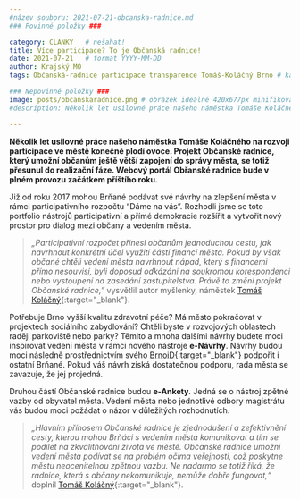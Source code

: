 ```yaml
---
#název souboru: 2021-07-21-obcanska-radnice.md
### Povinné položky ###

category: CLANKY   # nešahat!
title: Více participace? To je Občanská radnice!
date: 2021-07-21   # formát YYYY-MM-DD
author: Krajský MO
tags: Občanská-radnice participace transparence Tomáš-Koláčný Brno # kategorie odděleny mezerami, např. volby zemědělství životní-prostředí piráti (viz https://jihomoravsky.pirati.cz/tags/)

### Nepovinné položky ###
image: posts/obcanskaradnice.png # obrázek ideálně 420x677px minifikovaný přes https://tinypng.com/
#description: Několik let usilovné práce našeho náměstka Tomáše Koláčného na rozvoji participace ve městě konečně plodí ovoce. Projekt Občanské radnice, který umožní občanům ještě větší zapojení do správy města, se totiž přesunul do realizační fáze. Webový portál Obřanské radnice bude v plném provozu začátkem příštího roku.

---
```

**Několik let usilovné práce našeho náměstka Tomáše Koláčného na rozvoji participace ve městě konečně plodí ovoce. Projekt Občanské radnice, který umožní občanům ještě větší zapojení do správy města, se totiž přesunul do realizační fáze. Webový portál Obřanské radnice bude v plném provozu začátkem příštího roku.**  

Již od roku 2017 mohou Brňané podávat své návrhy na zlepšení města v rámci participativního rozpočtu “Dáme na vás”. Rozhodli jsme se toto portfolio nástrojů participativní a přímé demokracie rozšířit a vytvořit nový prostor pro dialog mezi občany a vedením města. 

> *„Participativní rozpočet přinesl občanům jednoduchou cestu, jak navrhnout konkrétní účel využití části financí města. Pokud by však občané chtěli vedení města navrhnout nápad, který s financemi přímo nesouvisí, byli doposud odkázáni na soukromou korespondenci nebo vystoupení na zasedání zastupitelstva. Právě to změní projekt Občanské radnice,”* vysvětlil autor myšlenky, náměstek [Tomáš Koláčný](https://jihomoravsky.pirati.cz/lide/tomas-kolacny/){:target="_blank"}.  

Potřebuje Brno vyšší kvalitu zdravotní péče? Má město pokračovat v projektech sociálního zabydlování? Chtěli byste v rozvojových oblastech raději parkoviště nebo parky? Těmito a mnoha dalšími návrhy budete moci inspirovat vedení města v rámci nového nástroje **e-Návrhy**. Návrhy budou moci následně prostřednictvím svého [BrnoiD](https://www.brnoid.cz/cs/){:target="_blank"} podpořit i ostatní Brňané. Pokud váš návrh získá dostatečnou podporu, rada města se zavazuje, že jej projedná.

Druhou částí Občanské radnice budou **e-Ankety**. Jedná se o nástroj zpětné vazby od obyvatel města. Vedení města nebo jednotlivé odbory magistrátu vás budou moci požádat o názor v důležitých rozhodnutích. 

> *„Hlavním přínosem Občanské radnice je zjednodušení a zefektivnění cesty, kterou mohou Brňáci s vedením města komunikovat a tím se podílet na zkvalitňování života ve městě. Občanské radnice umožní vedení města podívat se na problém očima veřejnosti, což poskytne městu neocenitelnou zpětnou vazbu. Ne nadarmo se totiž říká, že radnice, která s občany nekomunikuje, nemůže dobře fungovat,“* doplnil [Tomáš Koláčný](https://jihomoravsky.pirati.cz/lide/tomas-kolacny/){:target="_blank"}.
>
